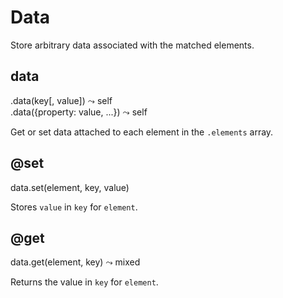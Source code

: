 Data
==================

Store arbitrary data associated with the matched elements.

data
------------------
<div class="api">
    .data(key[, value]) <span>⤳ self</span><br>
    .data({property: value, ...}) <span>⤳ self</span><br>
</div>

Get or set data attached to each element in the `.elements` array.

@set
------------------
<div class="api">
    data.set(element, key, value)
</div>

Stores `value` in `key` for `element`.


@get
------------------
<div class="api">
    data.get(element, key) <span>⤳ mixed</span>
</div>

Returns the value in `key` for `element`.